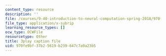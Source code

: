 ```yaml
---
content_type: resource
description: ''
file: /courses/9-40-introduction-to-neural-computation-spring-2018/970fe9bf37b25619b239647c7a9a23b5_3GC721pNRLE.vtt
file_type: application/x-subrip
learning_resource_types: []
ocw_type: OCWFile
resourcetype: Other
title: 3play caption file
uid: 970fe9bf-37b2-5619-b239-647c7a9a23b5
---
```


